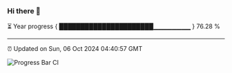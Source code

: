### Hi there 👋

⏳ Year progress { ██████████████████████▁▁▁▁▁▁▁▁ } 76.28 %

---

⏰ Updated on Sun, 06 Oct 2024 04:40:57 GMT

![Progress Bar CI](https://github.com/IshwaranRudhara/GIT-ACTION/workflows/Progress%20Bar%20CI/badge.svg)
